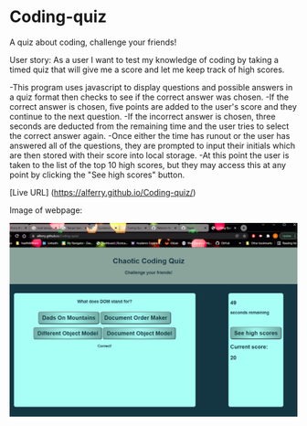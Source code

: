 # Coding-quiz
A quiz about coding, challenge your friends!

User story:
As a user I want to test my knowledge of coding by taking a timed quiz that will give me a score and let me keep track of high scores.

-This program uses javascript to display questions and possible answers in a quiz format then checks to see if the correct answer was chosen. 
-If the correct answer is chosen, five points are added to the user's score and they continue to the next question. 
-If the incorrect answer is chosen, three seconds are deducted from the remaining time and the user tries to select the correct answer again. 
-Once either the time has runout or the user has answered all of the questions, they are prompted to input their initials which are then stored with their score into local storage.
-At this point the user is taken to the list of the top 10 high scores, but they may access this at any point by clicking the "See high scores" button.

[Live URL] (https://alferry.github.io/Coding-quiz/)

Image of webpage:

![Image of quiz page](/QuizSnapshot.png)


